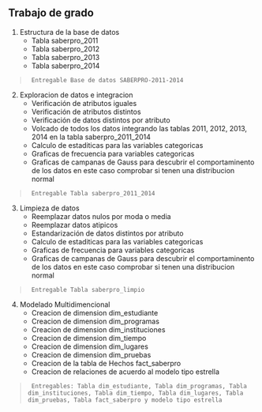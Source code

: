  ## Trabajo de grado
1.    Estructura de la base de datos
      <ul>
           <li>Tabla saberpro_2011</li>
           <li>Tabla saberpro_2012</li>
           <li>Tabla saberpro_2013</li>
           <li>Tabla saberpro_2014</li>           
      </ul>
>      Entregable Base de datos SABERPRO-2011-2014
      
2.   Exploracion de datos e integracion
     <ul>
           <li>Verificación de atributos iguales</li>
           <li>Verificación de atributos distintos</li>
           <li>Verificación de datos distintos por atributo</li>
           <li>Volcado de todos los datos integrando las tablas 2011, 2012, 2013, 2014 en la tabla saberpro_2011_2014</li>
           <li>Calculo de estaditicas para las variables categoricas</li>           
           <li>Graficas de frecuencia para variables categoricas </li>
           <li>Graficas de campanas de Gauss para descubrir el comportaminento de los datos en este caso comprobar si tenen una distribucion normal </li>          
      </ul>      
>      Entregable Tabla saberpro_2011_2014    

  3.   Limpieza de datos
        <ul>
           <li>Reemplazar datos nulos por moda o media</li>
           <li>Reemplazar datos atipicos</li>
           <li>Estandarización de datos distintos por atributo</li>
           <li>Calculo de estaditicas para las variables categoricas</li>           
           <li>Graficas de frecuencia para variables categoricas </li>
           <li>Graficas de campanas de Gauss para descubrir el comportaminento de los datos en este caso comprobar si tenen una distribucion normal </li>          
       </ul>       
>      Entregable Tabla saberpro_limpio
   
   4.   Modelado Multidimencional
        <ul>
           <li>Creacion de dimension dim_estudiante</li>
           <li>Creacion de dimension dim_programas</li>
           <li>Creacion de dimension dim_instituciones</li>
           <li>Creacion de dimension dim_tiempo</li>           
           <li>Creacion de dimension dim_lugares</li>
           <li>Creacion de dimension dim_pruebas</li>  
           <li>Creacion de la tabla de Hechos fact_saberpro</li>
           <li>Creacion de relaciones de acuerdo al modelo tipo estrella</li>
        </ul>       
>      Entregables: Tabla dim_estudiante, Tabla dim_programas, Tabla dim_instituciones, Tabla dim_tiempo, Tabla dim_lugares, Tabla dim_pruebas, Tabla fact_saberpro y modelo tipo estrella
   





